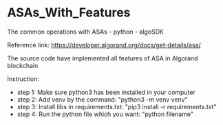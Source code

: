 # ASAs_With_Features
The common operations with ASAs - python - algoSDK

Reference link: https://developer.algorand.org/docs/get-details/asa/

The source code have implemented all features of ASA in Algorand blockchain

Instruction:
+ step 1: Make sure python3 has been installed in your computer
+ step 2: Add venv by the command: "python3 -m venv venv"
+ step 3: Install libs in requirements.txt: "pip3 install -r requirements.txt"
+ step 4: Run the python file which you want: "python filename" 